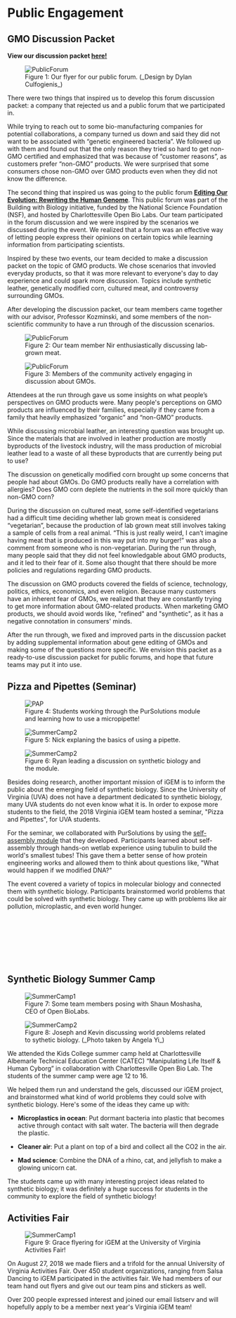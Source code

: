 # Public Engagement

## GMO Discussion Packet

<strong>View our discussion packet <a href="http://2018.igem.org/wiki/images/a/ae/T--Virginia--2018_Discussion_Packet_Print1.pdf" target="_blank">here!</a></strong>

<figure>
	<img src="/images/HumanPractices/Forum.png" alt=PublicForum>
	<figcaption> Figure 1: Our flyer for our public forum. (_Design by Dylan Culfogienis_) </figcaption>
</figure>

There were two things that inspired us to develop this forum discussion packet: a company that rejected us and a public forum that we participated in.

While trying to reach out to some bio-manufacturing companies for potential collaborations, a company turned us down and said they did not want to be associated with “genetic engineered bacteria”. We followed up with them and found out that the only reason they tried so hard to get non-GMO certified and emphasized that was because of “customer reasons”, as customers prefer “non-GMO” products. We were surprised that some consumers chose non-GMO over GMO products even when they did not know the difference. 

The second thing that inspired us was going to the public forum <a href="http://www.nisenet.org/catalog/editing-our-evolution-rewriting-human-genome-forum"><b>Editing Our Evolution: Rewriting the Human Genome</b></a>. This public forum was part of the Building with Biology initiative, funded by the National Science Foundation (NSF), and hosted by Charlottesville Open Bio Labs. Our team participated in the forum discussion and we were inspired by the scenarios we discussed during the event. We realized that a forum was an effective way of letting people express their opinions on certain topics while learning information from participating scientists. 

Inspired by these two events, our team decided to make a discussion packet on the topic of GMO products. We chose scenarios that invovled everyday products, so that it was more relevant to everyone's day to day experience and could spark more discussion. Topics include synthetic leather, genetically modified corn, cultured meat, and controversy surrounding GMOs. 

After developing the discussion packet, our team members came together with our advisor, Professor Kozminski, and some members of the non-scientific community to have a run through of the discussion scenarios.

<figure>
	<img src="/images/HumanPractices/forum2.jpg" alt=PublicForum>
	<figcaption>Figure 2: Our team member Nir enthusiastically discussing lab-grown meat.</figcaption>
</figure>

<figure>
	<img src="/images/HumanPractices/forum3.jpg" alt=PublicForum>
	<figcaption>Figure 3: Members of the community actively engaging in discussion about GMOs. </figcaption>
</figure>

Attendees at the run through gave us some insights on what people’s perspectives on GMO products were. Many people's perceptions on GMO products are influenced by their families, especially if they came from a family that heavily emphasized “organic” and “non-GMO” products. 

While discussing microbial leather, an interesting question was brought up. Since the materials that are involved in leather production are mostly byproducts of the livestock industry, will the mass production of microbial leather lead to a waste of all these byproducts that are currently being put to use? 

The discussion on genetically modified corn brought up some concerns that people had about GMOs. Do GMO products really have a correlation with allergies? Does GMO corn deplete the nutrients in the soil more quickly than non-GMO corn? 

During the discussion on cultured meat, some self-identified vegetarians had a difficult time deciding whether lab grown meat is considered “vegetarian”, because the production of lab grown meat still involves taking a sample of cells from a real animal. “This is just really weird, I can’t imagine having meat that is produced in this way put into my burger!” was also a comment from someone who is non-vegetarian. During the run through, many people said that they did not feel knowledgable about GMO products, and it led to their fear of it. Some also thought that there should be more policies and regulations regarding GMO products. 

The discussion on GMO products covered the fields of science, technology, politics, ethics, economics, and even religion. Because many customers have an inherent fear of GMOs, we realized that they are constantly trying to get more information about GMO-related products. When marketing GMO products, we should avoid words like, "refined" and "synthetic", as it has a negative connotation in consumers' minds. 

After the run through, we fixed and improved parts in the discussion packet by adding supplemental information about gene editing of GMOs and making some of the questions more specific. We envision this packet as a ready-to-use discussion packet for public forums, and hope that future teams may put it into use.

## Pizza and Pipettes (Seminar)   

<figure>
	<img src="/images/HumanPractices/PAP1.jpg" alt=PAP>
	<figcaption> Figure 4: Students working through the PurSolutions module and learning how to use a micropipette! </figcaption>
</figure>

<figure>
	<img src="/images/HumanPractices/PAP2.jpg" alt=SummerCamp2>
	<figcaption> Figure 5: Nick explaning the basics of using a pipette. </figcaption>
</figure>

<figure>
	<img src="/images/HumanPractices/PAP3.jpg" alt=SummerCamp2>
	<figcaption> Figure 6: Ryan leading a discussion on synthetic biology and the module.</figcaption>
</figure>

Besides doing research, another important mission of iGEM is to inform the public about the emerging field of synthetic biology. Since the University of Virginia (UVA) does not have a department dedicated to synthetic biology, many UVA students do not even know what it is. In order to expose more students to the field, the 2018 Virginia iGEM team hosted a seminar, "Pizza and Pipettes", for UVA students. 

For the seminar, we collaborated with PurSolutions by using the <a href="http://puresoluble.com/self-assembly" target="_blank">self-assembly module</a> that they developed. Participants learned about self-assembly through hands-on wetlab experience using tubulin to build the world's smallest tubes! This gave them a better sense of how protein engineering works and allowed them to think about questions like, "What would happen if we modified DNA?"  

The event covered a variety of topics in molecular biology and connected them with synthetic biology. Participants brainstormed world problems that could be solved with synthetic biology. They came up with problems like air pollution, microplastic, and even world hunger. 

<br>
<br>

<br>
<br>
<br>
<br>

## Synthetic Biology Summer Camp

<figure>
	<img src="/images/HumanPractices/UVA2018_Outreach.jpg" alt="SummerCamp1">
	<figcaption>Figure 7:  Some team members posing with Shaun Moshasha, CEO of Open BioLabs.  </figcaption>
</figure>

<figure>
	<img src="/images/HumanPractices/UVA2018_Outreach1.jpg" alt=SummerCamp2>
	<figcaption> Figure 8: Joseph and Kevin discussing world problems related to sythetic biology. (_Photo taken by Angela Yi_) </figcaption>
</figure>

We attended the Kids College summer camp held at Charlottesville Albemarle Technical Education Center (CATEC) “Manipulating Life Itself & Human Cyborg” in collaboration with Charlottesville Open Bio Lab. The students of the summer camp were age 12 to 16.

We helped them run and understand the gels, discussed our iGEM project, and brainstormed what kind of world problems they could solve with synthetic biology. Here's some of the ideas they came up with:

- **Microplastics in ocean**: Put dormant bacteria into plastic that becomes active through contact with salt water. The bacteria will then degrade the plastic.   

- **Cleaner air**: Put a plant on top of a bird and collect all the CO2 in the air.

- **Mad science**: Combine the DNA of a rhino, cat, and jellyfish to make a glowing unicorn cat. 

The students came up with many interesting project ideas related to synthetic biology; it was definitely a huge success for students in the community to explore the field of synthetic biology!

## Activities Fair  

<figure>
	<img src="/images/HumanPractices/ActivitiesFair.png" alt="SummerCamp1">
	<figcaption>Figure 9: Grace flyering for iGEM at the University of Virginia Activities Fair!  </figcaption>
</figure>


On August 27, 2018 we made fliers and a trifold for the annual University of Virginia Activities Fair. Over 450 student organizations, ranging from Salsa Dancing to iGEM participated in the activities fair. We had members of our team hand out flyers and give out our team pins and stickers as well.

Over 200 people expressed interest and joined our email listserv and will hopefully apply to be a member next year's Virginia iGEM team!
